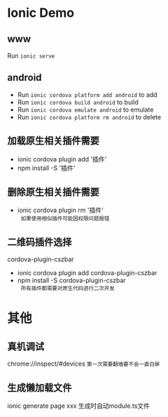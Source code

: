 
# Ionic Demo
## www
Run `ionic serve` 

## android
* Run `ionic cordova platform add android` to add
* Run `ionic cordova build android` to build 
* Run `ionic cordova emulate android` to emulate  
* Run `ionic cordova platform rm android` to delete

## 加载原生相关插件需要
* ionic cordova plugin add '插件'
* npm install -S '插件'

## 删除原生相关插件需要
* ionic cordova plugin rm '插件'<br>
` 如果使用相似插件可能因权限问题报错`

## 二维码插件选择 
cordova-plugin-cszbar
* ionic cordova plugin add cordova-plugin-cszbar
* npm install -S cordova-plugin-cszbar<br>
` 所有插件都需要对原生代码进行二次开发`



# 其他
## 真机调试 
chrome://inspect/#devices
`第一次需要翻墙要不会一直白屏`

## 生成懒加载文件
ionic generate page xxx 生成时自动module.ts文件

